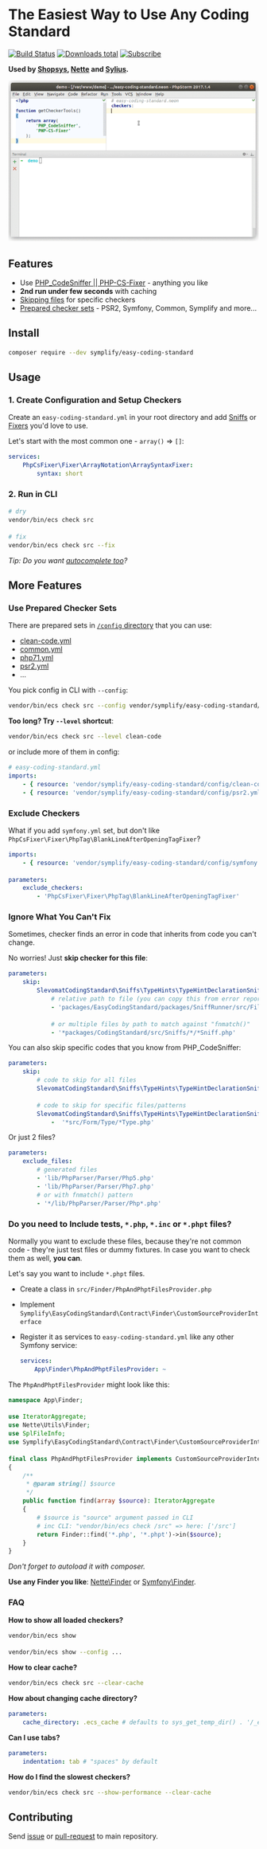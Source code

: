 # The Easiest Way to Use Any Coding Standard

[![Build Status](https://img.shields.io/travis/Symplify/EasyCodingStandard/master.svg?style=flat-square)](https://travis-ci.org/Symplify/EasyCodingStandard)
[![Downloads total](https://img.shields.io/packagist/dt/symplify/easy-coding-standard.svg?style=flat-square)](https://packagist.org/packages/symplify/easy-coding-standard)
[![Subscribe](https://img.shields.io/badge/subscribe-to--releases-green.svg?style=flat-square)](https://libraries.io/packagist/symplify%2Feasy-coding-standard)

**Used by [Shopsys](https://github.com/shopsys/coding-standards), [Nette](https://github.com/nette/coding-standard) and [Sylius](https://github.com/SyliusLabs/CodingStandard).**

![ECS-Run](docs/run-and-fix-smaller.gif)

## Features

- Use [PHP_CodeSniffer || PHP-CS-Fixer](https://www.tomasvotruba.cz/blog/2017/05/03/combine-power-of-php-code-sniffer-and-php-cs-fixer-in-3-lines/) - anything you like
- **2nd run under few seconds** with caching
- [Skipping files](#ignore-what-you-cant-fix) for specific checkers
- [Prepared checker sets](#use-prepared-checker-sets) - PSR2, Symfony, Common, Symplify and more...

## Install

```bash
composer require --dev symplify/easy-coding-standard
```

## Usage

### 1. Create Configuration and Setup Checkers

Create an `easy-coding-standard.yml` in your root directory and add [Sniffs](https://github.com/squizlabs/PHP_CodeSniffer) or [Fixers](https://github.com/FriendsOfPHP/PHP-CS-Fixer) you'd love to use.

Let's start with the most common one - `array()` => `[]`:

```yaml
services:
    PhpCsFixer\Fixer\ArrayNotation\ArraySyntaxFixer:
        syntax: short
```

### 2. Run in CLI

```bash
# dry
vendor/bin/ecs check src

# fix
vendor/bin/ecs check src --fix
```

*Tip: Do you want [autocomplete too](https://github.com/Haehnchen/idea-php-symfony2-plugin/issues/1153)?*

## More Features

### Use Prepared Checker Sets

There are prepared sets in [`/config` directory](config) that you can use:

- [clean-code.yml](config/clean-code.yml)
- [common.yml](config/common.yml)
- [php71.yml](config/php71.yml)
- [psr2.yml](config/psr2.yml)
- ...

You pick config in CLI with `--config`:

```bash
vendor/bin/ecs check src --config vendor/symplify/easy-coding-standard/config/clean-code.yml
```

**Too long? Try `--level` shortcut**:

```bash
vendor/bin/ecs check src --level clean-code
```

or include more of them in config:

```yaml
# easy-coding-standard.yml
imports:
    - { resource: 'vendor/symplify/easy-coding-standard/config/clean-code.yml' }
    - { resource: 'vendor/symplify/easy-coding-standard/config/psr2.yml' }
```

### Exclude Checkers

What if you add `symfony.yml` set, but don't like `PhpCsFixer\Fixer\PhpTag\BlankLineAfterOpeningTagFixer`?

```yaml
imports:
    - { resource: 'vendor/symplify/easy-coding-standard/config/symfony.yml' }

parameters:
    exclude_checkers:
        - 'PhpCsFixer\Fixer\PhpTag\BlankLineAfterOpeningTagFixer'
```

### Ignore What You Can't Fix

Sometimes, checker finds an error in code that inherits from code you can't change.

No worries! Just **skip checker for this file**:

```yaml
parameters:
    skip:
        SlevomatCodingStandard\Sniffs\TypeHints\TypeHintDeclarationSniff:
            # relative path to file (you can copy this from error report)
            - 'packages/EasyCodingStandard/packages/SniffRunner/src/File/File.php'

            # or multiple files by path to match against "fnmatch()"
            - '*packages/CodingStandard/src/Sniffs/*/*Sniff.php'
```

You can also skip specific codes that you know from PHP_CodeSniffer:

```yaml
parameters:
    skip:
        # code to skip for all files
        SlevomatCodingStandard\Sniffs\TypeHints\TypeHintDeclarationSniff.UselessDocComment: ~

        # code to skip for specific files/patterns
        SlevomatCodingStandard\Sniffs\TypeHints\TypeHintDeclarationSniff.MissingTraversableParameterTypeHintSpecification:
            -  '*src/Form/Type/*Type.php'
```

Or just 2 files?

```yml
parameters:
    exclude_files:
        # generated files
        - 'lib/PhpParser/Parser/Php5.php'
        - 'lib/PhpParser/Parser/Php7.php'
        # or with fnmatch() pattern
        - '*/lib/PhpParser/Parser/Php*.php'
```

### Do you need to Include tests, `*.php`, `*.inc` or `*.phpt` files?

Normally you want to exclude these files, because they're not common code - they're just test files or dummy fixtures. In case you want to check them as well, **you can**.

Let's say you want to include `*.phpt` files.

- Create a class in `src/Finder/PhpAndPhptFilesProvider.php`
- Implement `Symplify\EasyCodingStandard\Contract\Finder\CustomSourceProviderInterface`
- Register it as services to `easy-coding-standard.yml` like any other Symfony service:

    ```yaml
    services:
        App\Finder\PhpAndPhptFilesProvider: ~
    ```

The `PhpAndPhptFilesProvider` might look like this:

```php
namespace App\Finder;

use IteratorAggregate;
use Nette\Utils\Finder;
use SplFileInfo;
use Symplify\EasyCodingStandard\Contract\Finder\CustomSourceProviderInterface;

final class PhpAndPhptFilesProvider implements CustomSourceProviderInterface
{
    /**
     * @param string[] $source
     */
    public function find(array $source): IteratorAggregate
    {
        # $source is "source" argument passed in CLI
        # inc CLI: "vendor/bin/ecs check /src" => here: ['/src']
        return Finder::find('*.php', '*.phpt')->in($source);
    }
}
```

*Don't forget to autoload it with composer.*

**Use any Finder you like**: [Nette\Finder](https://doc.nette.org/en/finder) or [Symfony\Finder](https://symfony.com/doc/current/components/finder.html).

### FAQ

**How to show all loaded checkers?**

```bash
vendor/bin/ecs show

vendor/bin/ecs show --config ...
```

**How to clear cache?**

```bash
vendor/bin/ecs check src --clear-cache
```

**How about changing cache directory?**

```yaml
parameters:
    cache_directory: .ecs_cache # defaults to sys_get_temp_dir() . '/_easy_coding_standard/_changed_files_detector_tests'
```

**Can I use tabs?**

```yaml
parameters:
    indentation: tab # "spaces" by default
```

**How do I find the slowest checkers?**

```bash
vendor/bin/ecs check src --show-performance --clear-cache
```

## Contributing

Send [issue](https://github.com/Symplify/Symplify/issues) or [pull-request](https://github.com/Symplify/Symplify/pulls) to main repository.
